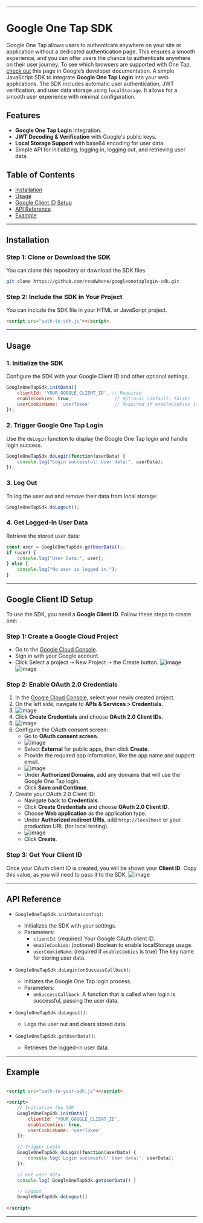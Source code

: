

---


# Google One Tap SDK

Google One Tap allows users to authenticate anywhere on your site or application without a dedicated authentication page. This ensures a smooth experience, and you can offer users the chance to authenticate anywhere on their user journey.
To see which browsers are supported with One Tap, [check out](https://developers.google.com/identity/gsi/web/guides/supported-browsers)
 this page in Google’s developer documentation.
A simple JavaScript SDK to integrate **Google One Tap Login** into your web applications. The SDK includes automatic user authentication, JWT verification, and user data storage using `localStorage`. It allows for a smooth user experience with minimal configuration.



## Features

- **Google One Tap Login** integration.
- **JWT Decoding & Verification** with Google's public keys.
- **Local Storage Support** with base64 encoding for user data.
- Simple API for initializing, logging in, logging out, and retrieving user data.

## Table of Contents

- [Installation](#installation)
- [Usage](#usage)
- [Google Client ID Setup](#google-client-id-setup)
- [API Reference](#api-reference)
- [Example](#example)

---

## Installation

### Step 1: Clone or Download the SDK

You can clone this repository or download the SDK files.

```bash
git clone https://github.com/readwhere/googleonetaplogin-sdk.git
```

### Step 2: Include the SDK in Your Project

You can include the SDK file in your HTML or JavaScript project.

```html
<script src="path-to-sdk.js"></script>
```



---

## Usage

### 1. Initialize the SDK

Configure the SDK with your Google Client ID and other optional settings.

```javascript
GoogleOneTapSdk.initData({
    clientId: 'YOUR_GOOGLE_CLIENT_ID', // Required
    enableCookies: true,                // Optional (default: false)
    userCookieName: 'userToken'         // Required if enableCookies is true
});
```

### 2. Trigger Google One Tap Login

Use the `doLogin` function to display the Google One Tap login and handle login success.

```javascript
GoogleOneTapSdk.doLogin(function(userData) {
    console.log("Login successful! User data:", userData);
});
```

### 3. Log Out

To log the user out and remove their data from local storage:

```javascript
GoogleOneTapSdk.doLogout();
```

### 4. Get Logged-In User Data

Retrieve the stored user data:

```javascript
const user = GoogleOneTapSdk.getUserData();
if (user) {
    console.log("User Data:", user);
} else {
    console.log("No user is logged in.");
}
```

---

## Google Client ID Setup

To use the SDK, you need a **Google Client ID**. Follow these steps to create one:

### Step 1: Create a Google Cloud Project
- Go to the [Google Cloud Console](https://console.cloud.google.com/).
- Sign in with your Google account.
- Click Select a project ➝ New Project ➝ the Create button.
![image](https://github.com/user-attachments/assets/2eb226a3-bbeb-41af-bdc6-145590ceecc1)
![image](https://github.com/user-attachments/assets/70e77615-c719-462e-9caf-6dfc47c4100d)



### Step 2: Enable OAuth 2.0 Credentials
1. In the [Google Cloud Console](https://console.cloud.google.com/), select your newly created project.
2. On the left side, navigate to **APIs & Services > Credentials**.
3. ![image](https://github.com/user-attachments/assets/f7ac14de-31ba-4c36-903c-609c9d826460)
4. Click **Create Credentials** and choose **OAuth 2.0 Client IDs**.
5. ![image](https://github.com/user-attachments/assets/30e8f283-54a8-422c-b464-4f3f95e742a1)
6. Configure the OAuth consent screen:
   - Go to **OAuth consent screen**.
   - ![image](https://github.com/user-attachments/assets/1651b3ab-82b7-48c3-b31d-68d0ee304975)
   - Select **External** for public apps, then click **Create**.
   - Provide the required app information, like the app name and support email.
   - ![image](https://github.com/user-attachments/assets/0b911e11-f7bb-4d13-9a6b-32504d0bf4b3)
   - Under **Authorized Domains**, add any domains that will use the Google One Tap login.
   - Click **Save and Continue**.
7. Create your OAuth 2.0 Client ID:
   - Navigate back to **Credentials**.
   - Click **Create Credentials** and choose **OAuth 2.0 Client ID**.
   - Choose **Web application** as the application type.
   - Under **Authorized redirect URIs**, add `http://localhost` or your production URL (for local testing).
   - ![image](https://github.com/user-attachments/assets/62392c0e-33b3-4cca-a562-da083461f3b7)
   - Click **Create**.

### Step 3: Get Your Client ID
Once your OAuth client ID is created, you will be shown your **Client ID**. Copy this value, as you will need to pass it to the SDK.
![image](https://github.com/user-attachments/assets/8bc6ccd5-c262-4cb5-8882-fc1e4cfe5276)


---

## API Reference

- `GoogleOneTapSdk.initData(config)`:
   - Initializes the SDK with your settings.
   - Parameters:
     - `clientId`: (required) Your Google OAuth client ID.
     - `enableCookies`: (optional) Boolean to enable localStorage usage.
     - `userCookieName`: (required if `enableCookies` is true) The key name for storing user data.
  
- `GoogleOneTapSdk.doLogin(onSuccessCallback)`:
   - Initiates the Google One Tap login process.
   - Parameters:
     - `onSuccessCallback`: A function that is called when login is successful, passing the user data.

- `GoogleOneTapSdk.doLogout()`:
   - Logs the user out and clears stored data.

- `GoogleOneTapSdk.getUserData()`:
   - Retrieves the logged-in user data.

---

## Example

```html

<script src="path-to-your-sdk.js"></script>

<script>
    // Initialize the SDK
    GoogleOneTapSdk.initData({
        clientId: 'YOUR_GOOGLE_CLIENT_ID',
        enableCookies: true,
        userCookieName: 'userToken'
    });

    // Trigger Login
    GoogleOneTapSdk.doLogin(function(userData) {
        console.log('Login successful! User data:', userData);
    });

    // Get user data
    console.log( GoogleOneTapSdk.getUserData() )

    // Logout
    GoogleOneTapSdk.doLogout()
    
</script>
```

---


